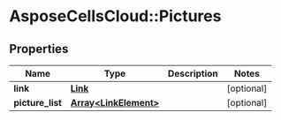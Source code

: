 # AsposeCellsCloud::Pictures

## Properties
Name | Type | Description | Notes
------------ | ------------- | ------------- | -------------
**link** | [**Link**](Link.md) |  | [optional] 
**picture_list** | [**Array&lt;LinkElement&gt;**](LinkElement.md) |  | [optional] 



